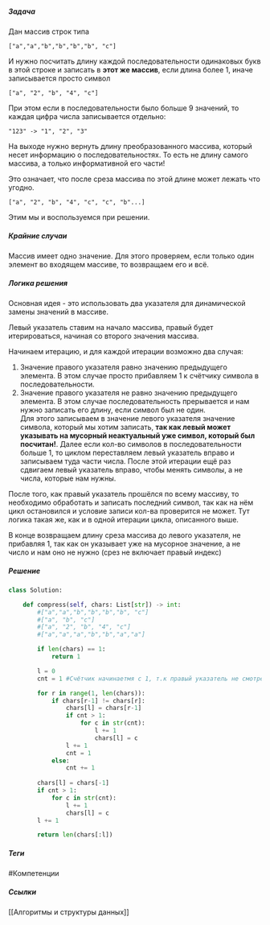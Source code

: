 ##### **Задача**
Дан массив строк типа
```
["a","a","b","b","b","b", "c"]
```
И нужно посчитать длину каждой последовательности одинаковых букв в этой строке и записать в **этот же массив**, если длина более 1, иначе записывается просто символ

```
["a", "2", "b", "4", "c"]
```

При этом если в последовательности было больше 9 значений, то каждая цифра числа записывается отдельно:

```
"123" -> "1", "2", "3"
```

На выходе нужно вернуть длину преобразованного массива, который несет информацию о последовательностях. То есть не длину самого массива, а только информативной его части!

Это означает, что после среза массива по этой длине может лежать что угодно. 
```
["a", "2", "b", "4", "c", "c", "b"...]
```
Этим мы и воспользуемся при решении.
##### **Крайние случаи**

Массив имеет одно значение. Для этого проверяем, если только один элемент во входящем массиве, то возвращаем его и всё.
##### **Логика решения**
Основная идея - это использовать два указателя для динамической замены значений в массиве. 

Левый указатель ставим на начало массива, правый будет итерироваться, начиная со второго значения массива.

Начинаем итерацию, и для каждой итерации возможно два случая:
1) Значение правого указателя равно значению предыдущего элемента. В этом случае просто прибавляем 1 к счётчику символа в последовательности.
2) Значение правого указателя не равно значению предыдущего элемента. В этом случае последовательность прерывается и нам нужно записать его длину, если символ был не один.  
	Для этого записываем в значение левого указателя значение символа, который мы хотим записать, **так как левый может указывать на мусорный неактуальный уже символ, который был посчитан!**. Далее если кол-во символов в последовательности больше 1, то циклом переставляем левый указатель вправо и записываем туда части числа. После этой итерации ещё раз сдвигаем левый указатель вправо, чтобы менять символы, а не числа, которые нам нужны.
	
После того, как правый указатель прошёлся по всему массиву, то необходимо обработать и записать последний символ, так как на нём цикл остановился и условие записи кол-ва проверится не может. Тут логика такая же, как и в одной итерации цикла, описанного выше.

В конце возвращаем длину среза массива до левого указателя, не прибавляя 1, так как он указывает уже на мусорное значение, а не число и нам оно не нужно (срез не включает правый индекс)
##### **Решение**
```python
class Solution:

    def compress(self, chars: List[str]) -> int:
        #["a","a","b","b","b","b", "c"]
        #["a", "b", "c"]
        #["a", "2", "b", "4", "c"]
        #["a","a","a","b","b","a","a"]

        if len(chars) == 1:
            return 1

        l = 0
        cnt = 1 #Счётчик начинаетмя с 1, т.к правый указатель не смотрел на 1-й элемент массива

        for r in range(1, len(chars)):
            if chars[r-1] != chars[r]:
                chars[l] = chars[r-1]
                if cnt > 1:
                    for c in str(cnt):
                        l += 1
                        chars[l] = c
                l += 1
                cnt = 1
            else:
                cnt += 1
  
        chars[l] = chars[-1]
        if cnt > 1:
            for c in str(cnt):
                l += 1
                chars[l] = c
        l += 1

        return len(chars[:l])
```
##### **Теги**
#Компетенции 
##### **Ссылки**
[[Алгоритмы и структуры данных]]